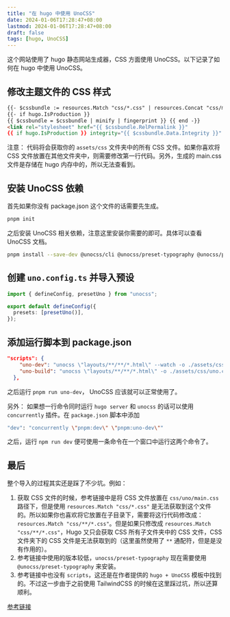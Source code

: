 ```yaml
---
title: "在 hugo 中使用 UnoCSS"
date: 2024-01-06T17:28:47+08:00
lastmod: 2024-01-06T17:28:47+08:00
draft: false
tags: [hugo, UnoCSS]
---
```


这个网站使用了 hugo 静态网站生成器，CSS 方面使用 UnoCSS。以下记录了如何在 hugo 中使用 UnoCSS。

## 修改主题文件的 CSS 样式

```HTML
{{- $cssbundle := resources.Match "css/*.css" | resources.Concat "css/main.css" -}}
{{- if hugo.IsProduction }}
{{ $cssbundle = $cssbundle | minify | fingerprint }} {{ end -}}
<link rel="stylesheet" href="{{ $cssbundle.RelPermalink }}"
{{ if hugo.IsProduction }} integrity="{{ $cssbundle.Data.Integrity }}" {{ end }} />
```

注意：
代码将会获取你的 `assets/css` 文件夹中的所有 CSS 文件。如果你喜欢将 CSS 文件放置在其他文件夹中，则需要修改第一行代码。另外，生成的 main.css 文件是存储在 hugo 内存中的，所以无法查看到。

## 安装 UnoCSS 依赖

首先如果你没有 package.json 这个文件的话需要先生成。

```bash
pnpm init
```

之后安装 UnoCSS 相关依赖，注意这里安装你需要的即可。具体可以查看 UnoCSS 文档。

```bash
pnpm install --save-dev @unocss/cli @unocss/preset-typography @unocss/preset-uno @unocss/preset-wind
```

## 创建 `uno.config.ts` 并导入预设

```ts
import { defineConfig, presetUno } from "unocss";

export default defineConfig({
  presets: [presetUno()],
});
```

## 添加运行脚本到 package.json

```json
"scripts": {
    "uno-dev": "unocss \"layouts/**/**/*.html\" --watch -o ./assets/css/uno.css",
    "uno-build": "unocss \"layouts/**/**/*.html\" -o ./assets/css/uno.css"
  },
```

之后运行 `pnpm run uno-dev`， UnoCSS 应该就可以正常使用了。

另外：
如果想一行命令同时运行 `hugo server` 和 `unocss` 的话可以使用 `concurrently` 插件。在 `package.json` 脚本中添加

```bash
"dev": "concurrently \"pnpm:dev\" \"pnpm:uno-dev\""
```

之后，运行 `npm run dev` 便可使用一条命令在一个窗口中运行这两个命令了。

## 最后

整个导入的过程其实还是踩了不少坑。例如：

1. 获取 CSS 文件的时候，参考链接中是将 CSS 文件放置在 `css/uno/main.css` 路径下，但是使用 `resources.Match "css/*.css"` 是无法获取到这个文件的。所以如果你也喜欢将它放置在子目录下，需要将这行代码修改成：`resources.Match "css/**/*.css"`。但是如果只修改成 `resources.Match "css/**/*.css"`，Hugo 又只会获取 CSS 所有子文件夹中的 CSS 文件，CSS 文件夹下的 CSS 文件是无法获取到的（这里虽然使用了 `**` 通配符，但是是没有作用的）。
2. 参考链接中使用的版本较低，`unocss/preset-typography` 现在需要使用 `@unocss/preset-typography` 来安装。
3. 参考链接中也没有 `scripts`，这还是在作者提供的 `hugo + UnoCSS` 模板中找到的。不过这一步由于之前使用 TailwindCSS 的时候在这里踩过坑，所以还算顺利。

[参考链接](https://github.com/unocss/unocss/discussions/555)
